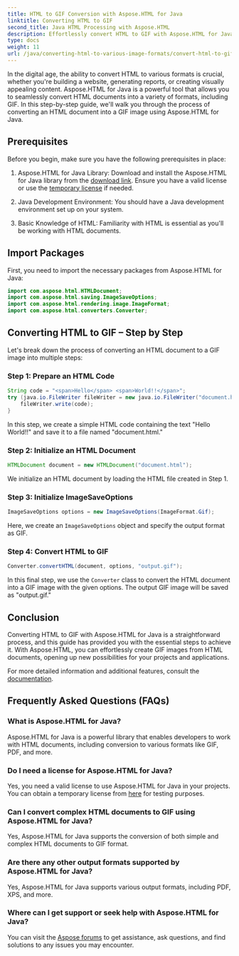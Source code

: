 ```yaml
---
title: HTML to GIF Conversion with Aspose.HTML for Java
linktitle: Converting HTML to GIF
second_title: Java HTML Processing with Aspose.HTML
description: Effortlessly convert HTML to GIF with Aspose.HTML for Java. Create stunning images from HTML documents. Get started now!
type: docs
weight: 11
url: /java/converting-html-to-various-image-formats/convert-html-to-gif/
---
```


In the digital age, the ability to convert HTML to various formats is crucial, whether you're building a website, generating reports, or creating visually appealing content. Aspose.HTML for Java is a powerful tool that allows you to seamlessly convert HTML documents into a variety of formats, including GIF. In this step-by-step guide, we'll walk you through the process of converting an HTML document into a GIF image using Aspose.HTML for Java.

## Prerequisites

Before you begin, make sure you have the following prerequisites in place:

1. Aspose.HTML for Java Library: Download and install the Aspose.HTML for Java library from the [download link](https://releases.aspose.com/html/java/). Ensure you have a valid license or use the [temporary license](https://purchase.aspose.com/temporary-license/) if needed.

2. Java Development Environment: You should have a Java development environment set up on your system.

3. Basic Knowledge of HTML: Familiarity with HTML is essential as you'll be working with HTML documents.

## Import Packages

First, you need to import the necessary packages from Aspose.HTML for Java:

```java
import com.aspose.html.HTMLDocument;
import com.aspose.html.saving.ImageSaveOptions;
import com.aspose.html.rendering.image.ImageFormat;
import com.aspose.html.converters.Converter;
```

## Converting HTML to GIF – Step by Step

Let's break down the process of converting an HTML document to a GIF image into multiple steps:

### Step 1: Prepare an HTML Code

```java
String code = "<span>Hello</span> <span>World!!</span>";
try (java.io.FileWriter fileWriter = new java.io.FileWriter("document.html")) {
    fileWriter.write(code);
}
```

In this step, we create a simple HTML code containing the text "Hello World!!" and save it to a file named "document.html."

### Step 2: Initialize an HTML Document

```java
HTMLDocument document = new HTMLDocument("document.html");
```

We initialize an HTML document by loading the HTML file created in Step 1.

### Step 3: Initialize ImageSaveOptions

```java
ImageSaveOptions options = new ImageSaveOptions(ImageFormat.Gif);
```

Here, we create an `ImageSaveOptions` object and specify the output format as GIF.

### Step 4: Convert HTML to GIF

```java
Converter.convertHTML(document, options, "output.gif");
```

In this final step, we use the `Converter` class to convert the HTML document into a GIF image with the given options. The output GIF image will be saved as "output.gif."

## Conclusion

Converting HTML to GIF with Aspose.HTML for Java is a straightforward process, and this guide has provided you with the essential steps to achieve it. With Aspose.HTML, you can effortlessly create GIF images from HTML documents, opening up new possibilities for your projects and applications.

For more detailed information and additional features, consult the [documentation](https://reference.aspose.com/html/java/).

## Frequently Asked Questions (FAQs)

### What is Aspose.HTML for Java?
   Aspose.HTML for Java is a powerful library that enables developers to work with HTML documents, including conversion to various formats like GIF, PDF, and more.

### Do I need a license for Aspose.HTML for Java?
Yes, you need a valid license to use Aspose.HTML for Java in your projects. You can obtain a temporary license from [here](https://purchase.aspose.com/temporary-license/) for testing purposes.

### Can I convert complex HTML documents to GIF using Aspose.HTML for Java?
Yes, Aspose.HTML for Java supports the conversion of both simple and complex HTML documents to GIF format.

### Are there any other output formats supported by Aspose.HTML for Java?
Yes, Aspose.HTML for Java supports various output formats, including PDF, XPS, and more.

### Where can I get support or seek help with Aspose.HTML for Java?
You can visit the [Aspose forums](https://forum.aspose.com/) to get assistance, ask questions, and find solutions to any issues you may encounter.
